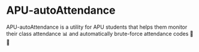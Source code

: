 # APU-autoAttendance
APU-autoAttendance is a utility for APU students that helps them monitor their class attendance 📊 and automatically brute-force attendance codes 🔐🎯
